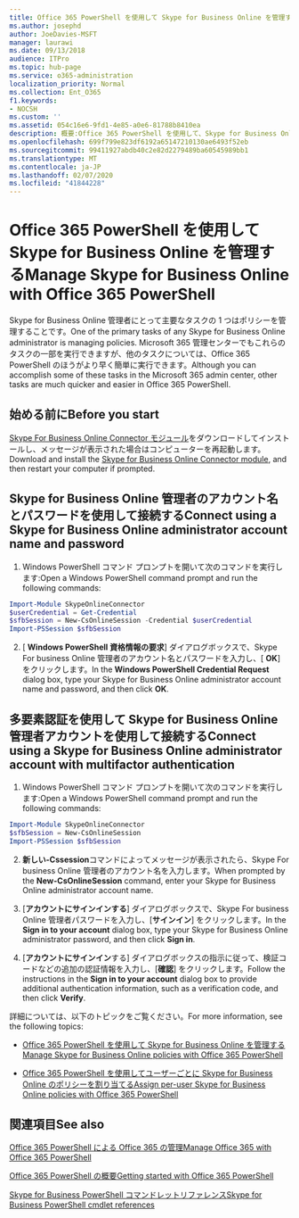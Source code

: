 ```yaml
---
title: Office 365 PowerShell を使用して Skype for Business Online を管理する
ms.author: josephd
author: JoeDavies-MSFT
manager: laurawi
ms.date: 09/13/2018
audience: ITPro
ms.topic: hub-page
ms.service: o365-administration
localization_priority: Normal
ms.collection: Ent_O365
f1.keywords:
- NOCSH
ms.custom: ''
ms.assetid: 054c16e6-9fd1-4e85-a0e6-81788b8410ea
description: 概要:Office 365 PowerShell を使用して、Skype for Business Online ポリシー、ユーザー単位ポリシー、会議の設定を管理します。
ms.openlocfilehash: 699f799e823df6192a65147210130ae6493f52eb
ms.sourcegitcommit: 99411927abdb40c2e82d2279489ba60545989bb1
ms.translationtype: MT
ms.contentlocale: ja-JP
ms.lasthandoff: 02/07/2020
ms.locfileid: "41844228"
---
```

# <a name="manage-skype-for-business-online-with-office-365-powershell"></a><span data-ttu-id="8e0c7-103">Office 365 PowerShell を使用して Skype for Business Online を管理する</span><span class="sxs-lookup"><span data-stu-id="8e0c7-103">Manage Skype for Business Online with Office 365 PowerShell</span></span>

<span data-ttu-id="8e0c7-104">Skype for Business Online 管理者にとって主要なタスクの 1 つはポリシーを管理することです。</span><span class="sxs-lookup"><span data-stu-id="8e0c7-104">One of the primary tasks of any Skype for Business Online administrator is managing policies.</span></span> <span data-ttu-id="8e0c7-105">Microsoft 365 管理センターでもこれらのタスクの一部を実行できますが、他のタスクについては、Office 365 PowerShell のほうがより早く簡単に実行できます。</span><span class="sxs-lookup"><span data-stu-id="8e0c7-105">Although you can accomplish some of these tasks in the Microsoft 365 admin center, other tasks are much quicker and easier in Office 365 PowerShell.</span></span> 

## <a name="before-you-start"></a><span data-ttu-id="8e0c7-106">始める前に</span><span class="sxs-lookup"><span data-stu-id="8e0c7-106">Before you start</span></span>

<span data-ttu-id="8e0c7-107">[Skype For Business Online Connector モジュール](https://www.microsoft.com/download/details.aspx?id=39366)をダウンロードしてインストールし、メッセージが表示された場合はコンピューターを再起動します。</span><span class="sxs-lookup"><span data-stu-id="8e0c7-107">Download and install the [Skype for Business Online Connector module](https://www.microsoft.com/download/details.aspx?id=39366), and then restart your computer if prompted.</span></span>


## <a name="connect-using-a-skype-for-business-online-administrator-account-name-and-password"></a><span data-ttu-id="8e0c7-108">Skype for Business Online 管理者のアカウント名とパスワードを使用して接続する</span><span class="sxs-lookup"><span data-stu-id="8e0c7-108">Connect using a Skype for Business Online administrator account name and password</span></span>

1. <span data-ttu-id="8e0c7-109">Windows PowerShell コマンド プロンプトを開いて次のコマンドを実行します:</span><span class="sxs-lookup"><span data-stu-id="8e0c7-109">Open a Windows PowerShell command prompt and run the following commands:</span></span> 
    
  ```powershell
  Import-Module SkypeOnlineConnector
  $userCredential = Get-Credential
  $sfbSession = New-CsOnlineSession -Credential $userCredential
  Import-PSSession $sfbSession
  ```

2. <span data-ttu-id="8e0c7-110">[ **Windows PowerShell 資格情報の要求**] ダイアログボックスで、Skype For business Online 管理者のアカウント名とパスワードを入力し、[ **OK**] をクリックします。</span><span class="sxs-lookup"><span data-stu-id="8e0c7-110">In the **Windows PowerShell Credential Request** dialog box, type your Skype for Business Online administrator account name and password, and then click **OK**.</span></span>


## <a name="connect-using-a-skype-for-business-online-administrator-account-with-multifactor-authentication"></a><span data-ttu-id="8e0c7-111">多要素認証を使用して Skype for Business Online 管理者アカウントを使用して接続する</span><span class="sxs-lookup"><span data-stu-id="8e0c7-111">Connect using a Skype for Business Online administrator account with multifactor authentication</span></span>

1. <span data-ttu-id="8e0c7-112">Windows PowerShell コマンド プロンプトを開いて次のコマンドを実行します:</span><span class="sxs-lookup"><span data-stu-id="8e0c7-112">Open a Windows PowerShell command prompt and run the following commands:</span></span>

  ```powershell
  Import-Module SkypeOnlineConnector
  $sfbSession = New-CsOnlineSession
  Import-PSSession $sfbSession
  ```

2. <span data-ttu-id="8e0c7-113">**新しい-Cssession**コマンドによってメッセージが表示されたら、Skype For business Online 管理者のアカウント名を入力します。</span><span class="sxs-lookup"><span data-stu-id="8e0c7-113">When prompted by the **New-CsOnlineSession** command, enter your Skype for Business Online administrator account name.</span></span>

3. <span data-ttu-id="8e0c7-114">[**アカウントにサインインする**] ダイアログボックスで、Skype For business Online 管理者パスワードを入力し、[**サインイン**] をクリックします。</span><span class="sxs-lookup"><span data-stu-id="8e0c7-114">In the **Sign in to your account** dialog box, type your Skype for Business Online administrator password, and then click **Sign in**.</span></span>

4. <span data-ttu-id="8e0c7-115">[**アカウントにサインイン**する] ダイアログボックスの指示に従って、検証コードなどの追加の認証情報を入力し、[**確認**] をクリックします。</span><span class="sxs-lookup"><span data-stu-id="8e0c7-115">Follow the instructions in the **Sign in to your account** dialog box to provide additional authentication information, such as a verification code, and then click **Verify**.</span></span>

<span data-ttu-id="8e0c7-116">詳細については、以下のトピックをご覧ください。</span><span class="sxs-lookup"><span data-stu-id="8e0c7-116">For more information, see the following topics:</span></span>
  
- [<span data-ttu-id="8e0c7-117">Office 365 PowerShell を使用して Skype for Business Online を管理する</span><span class="sxs-lookup"><span data-stu-id="8e0c7-117">Manage Skype for Business Online policies with Office 365 PowerShell</span></span>](manage-skype-for-business-online-policies-with-office-365-powershell.md)
    
- [<span data-ttu-id="8e0c7-118">Office 365 PowerShell を使用してユーザーごとに Skype for Business Online のポリシーを割り当てる</span><span class="sxs-lookup"><span data-stu-id="8e0c7-118">Assign per-user Skype for Business Online policies with Office 365 PowerShell</span></span>](assign-per-user-skype-for-business-online-policies-with-office-365-powershell.md)
    
## <a name="see-also"></a><span data-ttu-id="8e0c7-119">関連項目</span><span class="sxs-lookup"><span data-stu-id="8e0c7-119">See also</span></span>

[<span data-ttu-id="8e0c7-120">Office 365 PowerShell による Office 365 の管理</span><span class="sxs-lookup"><span data-stu-id="8e0c7-120">Manage Office 365 with Office 365 PowerShell</span></span>](manage-office-365-with-office-365-powershell.md)
  
[<span data-ttu-id="8e0c7-121">Office 365 PowerShell の概要</span><span class="sxs-lookup"><span data-stu-id="8e0c7-121">Getting started with Office 365 PowerShell</span></span>](getting-started-with-office-365-powershell.md)

[<span data-ttu-id="8e0c7-122">Skype for Business PowerShell コマンドレットリファレンス</span><span class="sxs-lookup"><span data-stu-id="8e0c7-122">Skype for Business PowerShell cmdlet references</span></span>](https://docs.microsoft.com/powershell/module/skype/?view=skype-ps)

